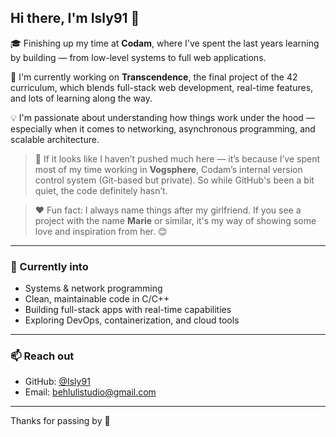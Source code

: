 ## Hi there, I'm Isly91 👋

🎓 Finishing up my time at **Codam**, where I've spent the last years learning by building — from low-level systems to full web applications.

🚀 I'm currently working on **Transcendence**, the final project of the 42 curriculum, which blends full-stack web development, real-time features, and lots of learning along the way.

💡 I'm passionate about understanding how things work under the hood — especially when it comes to networking, asynchronous programming, and scalable architecture.

> 🧠 If it looks like I haven’t pushed much here — it’s because I’ve spent most of my time working in **Vogsphere**, Codam’s internal version control system (Git-based but private). So while GitHub's been a bit quiet, the code definitely hasn’t.

> ❤️ Fun fact: I always name things after my girlfriend. If you see a project with the name **Marie** or similar, it's my way of showing some love and inspiration from her. 😊

---

### 🌱 Currently into

- Systems & network programming
- Clean, maintainable code in C/C++
- Building full-stack apps with real-time capabilities
- Exploring DevOps, containerization, and cloud tools

---

### 📫 Reach out

- GitHub: [@Isly91](https://github.com/Isly91)
- Email: behlulistudio@gmail.com

---

Thanks for passing by 👋
